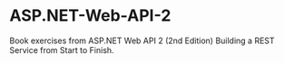 # ASP.NET-Web-API-2
Book exercises from ASP.NET Web API 2 (2nd Edition) Building a REST Service from Start to Finish. 

